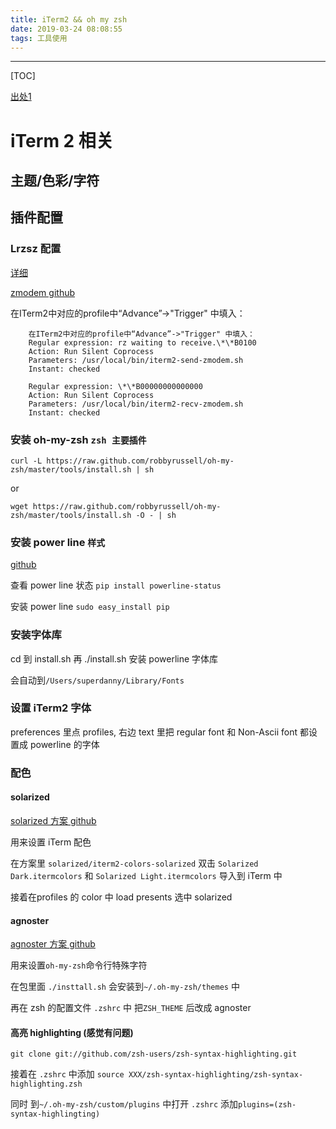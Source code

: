 ```yaml
---
title: iTerm2 && oh my zsh
date: 2019-03-24 08:08:55
tags: 工具使用
---
```






---

[TOC]

<!-- toc-->

[出处1](https://www.jianshu.com/p/7de00c73a2bb)

# iTerm 2 相关

## 主题/色彩/字符



## 插件配置

### Lrzsz 配置

[详细](https://blog.csdn.net/sylar_d/article/details/51971585)

[zmodem github](https://github.com/mmastrac/iterm2-zmodem)

在ITerm2中对应的profile中“Advance”->"Trigger" 中填入：

```
    在ITerm2中对应的profile中“Advance”->"Trigger" 中填入：
    Regular expression: rz waiting to receive.\*\*B0100
    Action: Run Silent Coprocess
    Parameters: /usr/local/bin/iterm2-send-zmodem.sh
    Instant: checked

    Regular expression: \*\*B00000000000000
    Action: Run Silent Coprocess
    Parameters: /usr/local/bin/iterm2-recv-zmodem.sh
    Instant: checked
```

### 安装 oh-my-zsh `zsh 主要插件`

`curl -L https://raw.github.com/robbyrussell/oh-my-zsh/master/tools/install.sh | sh`

or

`wget https://raw.github.com/robbyrussell/oh-my-zsh/master/tools/install.sh -O - | sh`

### 安装 power line `样式`

[github](https://github.com/powerline/powerline)

查看 power line 状态 `pip install powerline-status`

安装 power line `sudo easy_install pip`

### 安装字体库

cd 到 install.sh 再 ./install.sh 安装 powerline 字体库

会自动到`/Users/superdanny/Library/Fonts`

### 设置 iTerm2 字体

preferences 里点 profiles, 右边 text 里把 regular font 和 Non-Ascii font 都设置成 powerline 的字体

### 配色

#### solarized

[solarized 方案 github](https://github.com/altercation/solarized)

用来设置 iTerm 配色

在方案里 `solarized/iterm2-colors-solarized`  双击 `Solarized Dark.itermcolors` 和 `Solarized Light.itermcolors` 导入到 iTerm 中

接着在profiles 的 color 中 load presents 选中 solarized 

#### agnoster

[agnoster 方案 github](https://github.com/fcamblor/oh-my-zsh-agnoster-fcamblor)

用来设置`oh-my-zsh`命令行特殊字符

在包里面 `./insttall.sh` 会安装到`~/.oh-my-zsh/themes` 中

再在 zsh 的配置文件 `.zshrc` 中 把`ZSH_THEME` 后改成 agnoster 

#### 高亮 highlighting (感觉有问题)

`git clone git://github.com/zsh-users/zsh-syntax-highlighting.git`

接着在 `.zshrc` 中添加 `source XXX/zsh-syntax-highlighting/zsh-syntax-highlighting.zsh`

同时 到`~/.oh-my-zsh/custom/plugins` 中打开 `.zshrc` 添加`plugins=(zsh-syntax-highlingting)`
